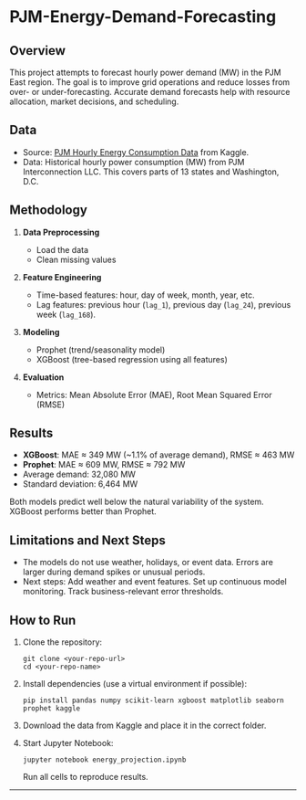 # PJM-Energy-Demand-Forecasting

## Overview

This project attempts to forecast hourly power demand (MW) in the PJM East region. The goal is to improve grid operations and reduce losses from over- or under-forecasting. Accurate demand forecasts help with resource allocation, market decisions, and scheduling.

## Data

- Source: [PJM Hourly Energy Consumption Data](https://www.kaggle.com/datasets/robikscube/hourly-energy-consumption) from Kaggle.
- Data: Historical hourly power consumption (MW) from PJM Interconnection LLC. This covers parts of 13 states and Washington, D.C.

## Methodology

1. **Data Preprocessing**
   - Load the data
   - Clean missing values

2. **Feature Engineering**
   - Time-based features: hour, day of week, month, year, etc.
   - Lag features: previous hour (`lag_1`), previous day (`lag_24`), previous week (`lag_168`).

3. **Modeling**
   - Prophet (trend/seasonality model)
   - XGBoost (tree-based regression using all features)

4. **Evaluation**
   - Metrics: Mean Absolute Error (MAE), Root Mean Squared Error (RMSE)

## Results

- **XGBoost**: MAE ≈ 349 MW (~1.1% of average demand), RMSE ≈ 463 MW
- **Prophet**: MAE ≈ 609 MW, RMSE ≈ 792 MW
- Average demand: 32,080 MW
- Standard deviation: 6,464 MW

Both models predict well below the natural variability of the system. XGBoost performs better than Prophet.

## Limitations and Next Steps

- The models do not use weather, holidays, or event data. Errors are larger during demand spikes or unusual periods.
- Next steps: Add weather and event features. Set up continuous model monitoring. Track business-relevant error thresholds.

## How to Run

1. Clone the repository:
    ```
    git clone <your-repo-url>
    cd <your-repo-name>
    ```

2. Install dependencies (use a virtual environment if possible):
    ```
    pip install pandas numpy scikit-learn xgboost matplotlib seaborn prophet kaggle
    ```

3. Download the data from Kaggle and place it in the correct folder.

4. Start Jupyter Notebook:
    ```
    jupyter notebook energy_projection.ipynb
    ```
    Run all cells to reproduce results.

---

